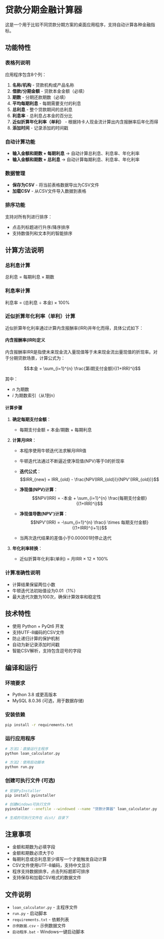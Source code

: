 # 贷款分期金融计算器

这是一个用于比较不同贷款分期方案的桌面应用程序，支持自动计算各种金融指标。

## 功能特性

### 表格列说明
应用程序包含8个列：
1. **名称/机构** - 贷款机构或产品名称
2. **借款/分期金额** - 贷款本金金额（必填）
3. **期数** - 分期还款期数（必填）
4. **平均每期利息** - 每期需要支付的利息
5. **总利息** - 整个贷款期间的总利息
6. **利息率** - 总利息占本金的百分比
7. **近似折算年化利率（单利）** - 根据持卡人现金流计算出内含报酬率后年化而得
8. **添加时间** - 记录添加的时间戳

### 自动计算功能
- **输入金额和期数 + 每期利息** → 自动计算总利息、利息率、年化利率
- **输入金额和期数 + 总利息** → 自动计算每期利息、利息率、年化利率

### 数据管理
- **保存为CSV** - 将当前表格数据导出为CSV文件
- **加载CSV** - 从CSV文件导入数据到表格

### 排序功能
支持对所有列进行排序：
- 点击列标题进行升序/降序排序
- 支持数值列和文本列的智能排序

## 计算方法说明

### 总利息计算
总利息 = 每期利息 × 期数

### 利息率计算
利息率 = (总利息 ÷ 本金) × 100%

### 近似折算年化利率（单利）计算
近似折算年化利率通过计算内含报酬率(IRR)并年化而得，具体公式如下：

#### 内含报酬率(IRR)定义
内含报酬率IRR是指使未来现金流入量现值等于未来现金流出量现值的折现率。对于分期贷款场景，计算公式为：

$$本金 = \sum_{i=1}^{n} \frac{第i期支付金额}{(1+IRR)^i}$$

其中：
- $n$ 为期数
- $i$ 为期数索引（从1到n）

#### 计算步骤
1. **确定每期支付金额**：
   - 每期支付金额 = 本金/期数 + 每期利息
   
2. **计算月IRR**：
   - 本程序使用牛顿迭代法求解月IRR值
   - 牛顿迭代法通过不断逼近使净现值(NPV)等于0的折现率
   - **迭代公式**：
     $$IRR_{new} = IRR_{old} - \frac{NPV(IRR_{old})}{NPV'(IRR_{old})}$$
   
   - **净现值(NPV)计算**：
     $$NPV(IRR) = -本金 + \sum_{i=1}^{n} \frac{每期支付金额}{(1+IRR)^i}$$
   
   - **净现值导数(NPV')计算**：
     $$NPV'(IRR) = -\sum_{i=1}^{n} \frac{i \times 每期支付金额}{(1+IRR)^{i+1}}$$
   
   - 当两次迭代结果的差值小于0.000001时停止迭代
   
3. **年化利率转换**：
   - 近似折算年化利率(单利) = 月IRR × 12 × 100%

### 计算准确性说明
- 计算结果保留两位小数
- 牛顿迭代法初始值设为0.01（1%）
- 最大迭代次数为100次，确保计算效率和稳定性


## 技术特性
- 使用 Python + PyQt6 开发
- 支持UTF-8编码的CSV文件
- 防止递归计算的保护机制
- 自动为新记录添加时间戳
- 智能CSV解析，支持包含逗号的字段



## 编译和运行

### 环境要求
- Python 3.8 或更高版本
- MySQL 8.0.36 (可选，用于数据存储)

### 安装依赖
```bash
pip install -r requirements.txt
```

### 运行应用程序
```bash
# 方法1：直接运行主程序
python loan_calculator.py

# 方法2：使用启动脚本
python run.py
```

### 创建可执行文件 (可选)
```bash
# 安装PyInstaller
pip install pyinstaller

# 创建Windows可执行文件
pyinstaller --onefile --windowed --name "贷款计算器" loan_calculator.py

# 生成的可执行文件在 dist/ 目录下
```

## 注意事项
- 金额和期数为必填字段
- 金额和期数必须大于0
- 每期利息或总利息至少填写一个才能触发自动计算
- CSV文件使用UTF-8编码，支持中文显示
- 程序支持数据排序，点击列标题即可排序
- 支持保存和加载CSV格式的数据文件

## 文件说明
- `loan_calculator.py` - 主程序文件
- `run.py` - 启动脚本
- `requirements.txt` - 依赖列表
- `示例数据.csv` - 示例数据文件
- `启动程序.bat` - Windows一键启动脚本